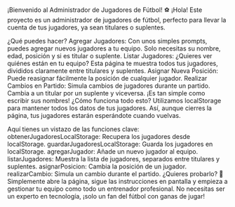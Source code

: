 ¡Bienvenido al Administrador de Jugadores de Fútbol! ⚽
¡Hola! Este proyecto es un administrador de jugadores de fútbol, perfecto para llevar la cuenta de tus jugadores, ya sean titulares o suplentes. 

¿Qué puedes hacer? 
Agregar Jugadores: Con unos simples prompts, puedes agregar nuevos jugadores a tu equipo. Solo necesitas su nombre, edad, posición y si es titular o suplente.
Listar Jugadores: ¿Quieres ver quiénes están en tu equipo? Esta página te muestra todos tus jugadores, divididos claramente entre titulares y suplentes. 
Asignar Nueva Posición: Puede reasignar fácilmente la posición de cualquier jugador.
Realizar Cambios en Partido: Simula cambios de jugadores durante un partido. Cambia a un titular por un suplente y viceversa. ¡Es tan simple como escribir sus nombres!
¿Cómo funciona todo esto? 
Utilizamos localStorage para mantener todos los datos de tus jugadores. Así, aunque cierres la página, tus jugadores estarán esperándote cuando vuelvas.

Aquí tienes un vistazo de las funciones clave:
obtenerJugadoresLocalStorage: Recupera los jugadores desde localStorage.
guardarJugadoresLocalStorage: Guarda los jugadores en localStorage.
agregarJugador: Añade un nuevo jugador al equipo.
listarJugadores: Muestra la lista de jugadores, separados entre titulares y suplentes.
asignarPosicion: Cambia la posición de un jugador.
realizarCambio: Simula un cambio durante el partido.
¿Quieres probarlo? 🚀
Simplemente abre la página, sigue las instrucciones en pantalla y empieza a gestionar tu equipo como todo un entrenador profesional. No necesitas ser un experto en tecnología, ¡solo un fan del fútbol con ganas de jugar!
